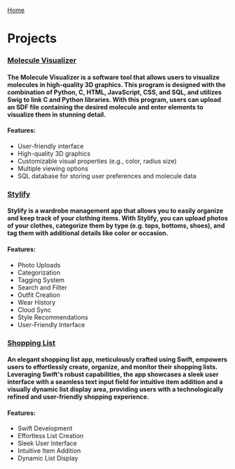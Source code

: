 [Home](./README.md)
# Projects


### [Molecule Visualizer](https://github.com/ahmxdsawan/Molecule-Visualizer)

#### The Molecule Visualizer is a software tool that allows users to visualize molecules in high-quality 3D graphics. This program is designed with the combination of Python, C, HTML, JavaScript, CSS, and SQL, and utilizes Swig to link C and Python libraries. With this program, users can upload an SDF file containing the desired molecule and enter elements to visualize them in stunning detail.

#### Features:
- User-friendly interface
- High-quality 3D graphics
- Customizable visual properties (e.g., color, radius size)
- Multiple viewing options
- SQL database for storing user preferences and molecule data

### [Stylify](https://github.com/ahmxdsawan/Stylify-App)

#### Stylify is a wardrobe management app that allows you to easily organize and keep track of your clothing items. With Stylify, you can upload photos of your clothes, categorize them by type (e.g. tops, bottoms, shoes), and tag them with additional details like color or occasion.

#### Features:
- Photo Uploads
- Categorization
- Tagging System
- Search and Filter
- Outfit Creation
- Wear History
- Cloud Sync
- Style Recommendations
- User-Friendly Interface

### [Shopping List](https://github.com/ahmxdsawan/Shopping-List-using-Swift)

#### An elegant shopping list app, meticulously crafted using Swift, empowers users to effortlessly create, organize, and monitor their shopping lists. Leveraging Swift's robust capabilities, the app showcases a sleek user interface with a seamless text input field for intuitive item addition and a visually dynamic list display area, providing users with a technologically refined and user-friendly shopping experience.

#### Features:
- Swift Development
- Effortless List Creation
- Sleek User Interface
- Intuitive Item Addition
- Dynamic List Display